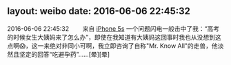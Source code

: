 layout: weibo
date: 2016-06-06 22:45:32
---
<meta name="referrer" content="no-referrer" />

2016-06-06 22:45:32  &nbsp;&nbsp;&nbsp;&nbsp;&nbsp;&nbsp; 来自 <a href="sinaweibo://customweibosource" rel="nofollow">iPhone 5s</a>
一个问题闪电一般击中了我：“高考的时候女生大姨妈来了怎么办”，即使在我知道有大姨妈这回事时我也从没想到这点啊😱，这一来绝对非同小可啊，我立即咨询了自称"Mr. Know All"的走兽，他淡然且坚定的回答“吃避孕药”……[晕][晕] ​​​
